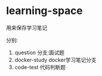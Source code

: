 # learning-space
用来保存学习笔记

分别:
1. question 分支:面试题
2. docker-study docker学习笔记分支
3. code-test 代码判断题


